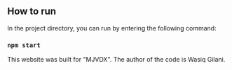 

## How to run 

In the project directory, you can run by entering the following command:

### `npm start`

This website was built for "MJVDX". The author of the code is Wasiq Gilani.
